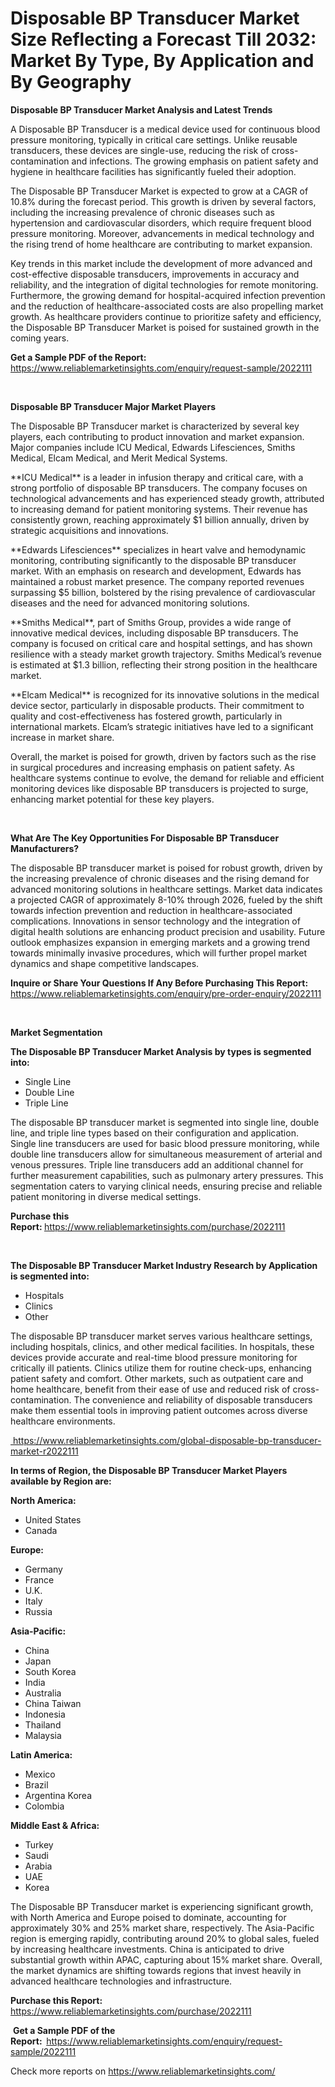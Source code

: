 <p><h1>Disposable BP Transducer Market Size Reflecting a Forecast Till 2032: Market By Type, By Application and By Geography</h1></p><p><strong>Disposable BP Transducer Market Analysis and Latest Trends</strong></p>
<p><p>A Disposable BP Transducer is a medical device used for continuous blood pressure monitoring, typically in critical care settings. Unlike reusable transducers, these devices are single-use, reducing the risk of cross-contamination and infections. The growing emphasis on patient safety and hygiene in healthcare facilities has significantly fueled their adoption.</p><p>The Disposable BP Transducer Market is expected to grow at a CAGR of 10.8% during the forecast period. This growth is driven by several factors, including the increasing prevalence of chronic diseases such as hypertension and cardiovascular disorders, which require frequent blood pressure monitoring. Moreover, advancements in medical technology and the rising trend of home healthcare are contributing to market expansion.</p><p>Key trends in this market include the development of more advanced and cost-effective disposable transducers, improvements in accuracy and reliability, and the integration of digital technologies for remote monitoring. Furthermore, the growing demand for hospital-acquired infection prevention and the reduction of healthcare-associated costs are also propelling market growth. As healthcare providers continue to prioritize safety and efficiency, the Disposable BP Transducer Market is poised for sustained growth in the coming years.</p></p>
<p><strong>Get a Sample PDF of the Report:&nbsp;</strong> <a href="https://www.reliablemarketinsights.com/enquiry/request-sample/2022111?utm_campaign=3031&utm_medium=2&utm_source=Github&utm_content=ia&utm_term=29032025&utm_id=disposable-bp-transducer">https://www.reliablemarketinsights.com/enquiry/request-sample/2022111</a></p>
<p>&nbsp;</p>
<p><strong>Disposable BP Transducer Major Market Players</strong></p>
<p><p>The Disposable BP Transducer market is characterized by several key players, each contributing to product innovation and market expansion. Major companies include ICU Medical, Edwards Lifesciences, Smiths Medical, Elcam Medical, and Merit Medical Systems.</p><p>**ICU Medical** is a leader in infusion therapy and critical care, with a strong portfolio of disposable BP transducers. The company focuses on technological advancements and has experienced steady growth, attributed to increasing demand for patient monitoring systems. Their revenue has consistently grown, reaching approximately $1 billion annually, driven by strategic acquisitions and innovations.</p><p>**Edwards Lifesciences** specializes in heart valve and hemodynamic monitoring, contributing significantly to the disposable BP transducer market. With an emphasis on research and development, Edwards has maintained a robust market presence. The company reported revenues surpassing $5 billion, bolstered by the rising prevalence of cardiovascular diseases and the need for advanced monitoring solutions.</p><p>**Smiths Medical**, part of Smiths Group, provides a wide range of innovative medical devices, including disposable BP transducers. The company is focused on critical care and hospital settings, and has shown resilience with a steady market growth trajectory. Smiths Medical’s revenue is estimated at $1.3 billion, reflecting their strong position in the healthcare market.</p><p>**Elcam Medical** is recognized for its innovative solutions in the medical device sector, particularly in disposable products. Their commitment to quality and cost-effectiveness has fostered growth, particularly in international markets. Elcam’s strategic initiatives have led to a significant increase in market share.</p><p>Overall, the market is poised for growth, driven by factors such as the rise in surgical procedures and increasing emphasis on patient safety. As healthcare systems continue to evolve, the demand for reliable and efficient monitoring devices like disposable BP transducers is projected to surge, enhancing market potential for these key players.</p></p>
<p>&nbsp;</p>
<p><strong>What Are The Key Opportunities For Disposable BP Transducer Manufacturers?</strong></p>
<p><p>The disposable BP transducer market is poised for robust growth, driven by the increasing prevalence of chronic diseases and the rising demand for advanced monitoring solutions in healthcare settings. Market data indicates a projected CAGR of approximately 8-10% through 2026, fueled by the shift towards infection prevention and reduction in healthcare-associated complications. Innovations in sensor technology and the integration of digital health solutions are enhancing product precision and usability. Future outlook emphasizes expansion in emerging markets and a growing trend towards minimally invasive procedures, which will further propel market dynamics and shape competitive landscapes.</p></p>
<p><strong>Inquire or Share Your Questions If Any Before Purchasing This Report:</strong> <a href="https://www.reliablemarketinsights.com/enquiry/pre-order-enquiry/2022111?utm_campaign=3031&utm_medium=2&utm_source=Github&utm_content=ia&utm_term=29032025&utm_id=disposable-bp-transducer">https://www.reliablemarketinsights.com/enquiry/pre-order-enquiry/2022111</a></p>
<p>&nbsp;</p>
<p><strong>Market Segmentation</strong></p>
<p><strong>The Disposable BP Transducer Market Analysis by types is segmented into:</strong></p>
<p><ul><li>Single Line</li><li>Double Line</li><li>Triple Line</li></ul></p>
<p><p>The disposable BP transducer market is segmented into single line, double line, and triple line types based on their configuration and application. Single line transducers are used for basic blood pressure monitoring, while double line transducers allow for simultaneous measurement of arterial and venous pressures. Triple line transducers add an additional channel for further measurement capabilities, such as pulmonary artery pressures. This segmentation caters to varying clinical needs, ensuring precise and reliable patient monitoring in diverse medical settings.</p></p>
<p><strong>Purchase this Report:&nbsp;</strong><a href="https://www.reliablemarketinsights.com/purchase/2022111?utm_campaign=3031&utm_medium=2&utm_source=Github&utm_content=ia&utm_term=29032025&utm_id=disposable-bp-transducer">https://www.reliablemarketinsights.com/purchase/2022111</a></p>
<p>&nbsp;</p>
<p><strong>The Disposable BP Transducer Market Industry Research by Application is segmented into:</strong></p>
<p><ul><li>Hospitals</li><li>Clinics</li><li>Other</li></ul></p>
<p><p>The disposable BP transducer market serves various healthcare settings, including hospitals, clinics, and other medical facilities. In hospitals, these devices provide accurate and real-time blood pressure monitoring for critically ill patients. Clinics utilize them for routine check-ups, enhancing patient safety and comfort. Other markets, such as outpatient care and home healthcare, benefit from their ease of use and reduced risk of cross-contamination. The convenience and reliability of disposable transducers make them essential tools in improving patient outcomes across diverse healthcare environments.</p></p>
<p><a href="https://www.reliablemarketinsights.com/global-disposable-bp-transducer-market-r2022111?utm_campaign=3031&utm_medium=2&utm_source=Github&utm_content=ia&utm_term=29032025&utm_id=disposable-bp-transducer">&nbsp;https://www.reliablemarketinsights.com/global-disposable-bp-transducer-market-r2022111</a></p>
<p><strong>In terms of Region, the Disposable BP Transducer Market Players available by Region are:</strong></p>
<p>
    <p> <strong> North America: </strong>
        <ul>
            <li>United States</li>
            <li>Canada</li>
        </ul>
        </p> 
    <p> <strong> Europe: </strong>
        <ul>
            <li>Germany</li>
            <li>France</li>
            <li>U.K.</li>
            <li>Italy</li>
            <li>Russia</li>
        </ul>
        </p> 
    <p> <strong> Asia-Pacific: </strong>
        <ul>
            <li>China</li>
            <li>Japan</li>
            <li>South Korea</li>
            <li>India</li>
            <li>Australia</li>
            <li>China Taiwan</li>
            <li>Indonesia</li>
            <li>Thailand</li>
            <li>Malaysia</li>
        </ul>
        </p> 
    <p> <strong> Latin America: </strong>
        <ul>
            <li>Mexico</li>
            <li>Brazil</li>
            <li>Argentina Korea</li>
            <li>Colombia</li>
        </ul>
        </p> 
    <p> <strong> Middle East & Africa: </strong>
        <ul>
            <li>Turkey</li>
            <li>Saudi</li>
            <li>Arabia</li>
            <li>UAE</li>
            <li>Korea</li>
        </ul>
    </p>
    </p>
<p><p>The Disposable BP Transducer market is experiencing significant growth, with North America and Europe poised to dominate, accounting for approximately 30% and 25% market share, respectively. The Asia-Pacific region is emerging rapidly, contributing around 20% to global sales, fueled by increasing healthcare investments. China is anticipated to drive substantial growth within APAC, capturing about 15% market share. Overall, the market dynamics are shifting towards regions that invest heavily in advanced healthcare technologies and infrastructure.</p></p>
<p><strong>Purchase this Report: </strong><a href="https://www.reliablemarketinsights.com/purchase/2022111?utm_campaign=3031&utm_medium=2&utm_source=Github&utm_content=ia&utm_term=29032025&utm_id=disposable-bp-transducer">https://www.reliablemarketinsights.com/purchase/2022111</a></p>
<p>&nbsp;<strong>Get a Sample PDF of the Report:&nbsp;&nbsp;</strong><a href="https://www.reliablemarketinsights.com/enquiry/request-sample/2022111?utm_campaign=3031&utm_medium=2&utm_source=Github&utm_content=ia&utm_term=29032025&utm_id=disposable-bp-transducer">https://www.reliablemarketinsights.com/enquiry/request-sample/2022111</a></p>
<p><strong></strong></p>
<p>Check more reports on <a href="https://www.reliablemarketinsights.com/?utm_campaign=3031&utm_medium=2&utm_source=Github&utm_content=ia&utm_term=29032025&utm_id=disposable-bp-transducer">https://www.reliablemarketinsights.com/</a></p>